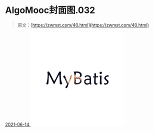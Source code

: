 <!--yml
category: 未分类
date: 0001-01-01 00:00:00
-->

# AlgoMooc封面图.032

> 原文：[https://zwmst.com/40.html](https://zwmst.com/40.html)

   [ <time datetime="2021-06-14T18:11:17+08:00"> 2021-06-14 </time> ](https://zwmst.com/algomooc%e5%b0%81%e9%9d%a2%e5%9b%be-032)  [![](img/449add5c70951018b05c0b446d72f6e7.png)](https://zwmst.com/wp-content/uploads/2021/06/1623665477-e0d372eeb0b8afe.jpeg)